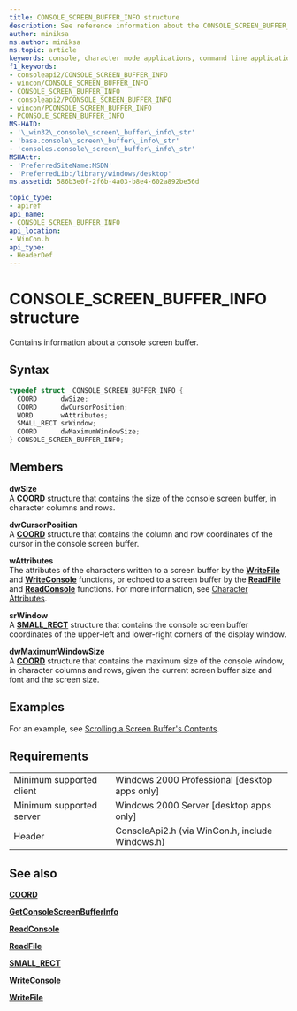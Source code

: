 ```yaml
---
title: CONSOLE_SCREEN_BUFFER_INFO structure
description: See reference information about the CONSOLE_SCREEN_BUFFER_INFO structure, which contains information about a console screen buffer.
author: miniksa
ms.author: miniksa
ms.topic: article
keywords: console, character mode applications, command line applications, terminal applications, console api
f1_keywords: 
- consoleapi2/CONSOLE_SCREEN_BUFFER_INFO
- wincon/CONSOLE_SCREEN_BUFFER_INFO
- CONSOLE_SCREEN_BUFFER_INFO
- consoleapi2/PCONSOLE_SCREEN_BUFFER_INFO
- wincon/PCONSOLE_SCREEN_BUFFER_INFO
- PCONSOLE_SCREEN_BUFFER_INFO
MS-HAID:
- '\_win32\_console\_screen\_buffer\_info\_str'
- 'base.console\_screen\_buffer\_info\_str'
- 'consoles.console\_screen\_buffer\_info\_str'
MSHAttr:
- 'PreferredSiteName:MSDN'
- 'PreferredLib:/library/windows/desktop'
ms.assetid: 586b3e0f-2f6b-4a03-b8e4-602a892be56d

topic_type:
- apiref
api_name:
- CONSOLE_SCREEN_BUFFER_INFO
api_location:
- WinCon.h
api_type:
- HeaderDef
---
```


# CONSOLE\_SCREEN\_BUFFER\_INFO structure

Contains information about a console screen buffer.

## Syntax

```C
typedef struct _CONSOLE_SCREEN_BUFFER_INFO {
  COORD      dwSize;
  COORD      dwCursorPosition;
  WORD       wAttributes;
  SMALL_RECT srWindow;
  COORD      dwMaximumWindowSize;
} CONSOLE_SCREEN_BUFFER_INFO;
```

## Members

**dwSize**  
A [**COORD**](coord-str.md) structure that contains the size of the console screen buffer, in character columns and rows.

**dwCursorPosition**  
A [**COORD**](coord-str.md) structure that contains the column and row coordinates of the cursor in the console screen buffer.

**wAttributes**  
The attributes of the characters written to a screen buffer by the [**WriteFile**](https://msdn.microsoft.com/library/windows/desktop/aa365747) and [**WriteConsole**](writeconsole.md) functions, or echoed to a screen buffer by the [**ReadFile**](https://msdn.microsoft.com/library/windows/desktop/aa365467) and [**ReadConsole**](readconsole.md) functions. For more information, see [Character Attributes](console-screen-buffers.md#character-attributes).

**srWindow**  
A [**SMALL\_RECT**](small-rect-str.md) structure that contains the console screen buffer coordinates of the upper-left and lower-right corners of the display window.

**dwMaximumWindowSize**  
A [**COORD**](coord-str.md) structure that contains the maximum size of the console window, in character columns and rows, given the current screen buffer size and font and the screen size.

## Examples

For an example, see [Scrolling a Screen Buffer's Contents](scrolling-a-screen-buffer-s-contents.md).

## Requirements

| | |
|-|-|
| Minimum supported client | Windows 2000 Professional \[desktop apps only\] |
| Minimum supported server | Windows 2000 Server \[desktop apps only\] |
| Header | ConsoleApi2.h (via WinCon.h, include Windows.h) |

## See also

[**COORD**](coord-str.md)

[**GetConsoleScreenBufferInfo**](getconsolescreenbufferinfo.md)

[**ReadConsole**](readconsole.md)

[**ReadFile**](https://msdn.microsoft.com/library/windows/desktop/aa365467)

[**SMALL\_RECT**](small-rect-str.md)

[**WriteConsole**](writeconsole.md)

[**WriteFile**](https://msdn.microsoft.com/library/windows/desktop/aa365747)
